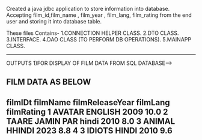 Created a java jdbc application to store information into
database. Accepting film_id,film_name , film_year ,
film_lang, film_rating from the end user and storing it into database table.

These files Contains-
1.CONNECTION HELPER CLASS.
2.DTO CLASS.
3.INTERFACE.
4.DAO CLASS (TO PERFORM DB OPERATIONS).
5.MAINAPP CLASS.

-----------------------------
OUTPUTS
1)FOR DISPLAY OF FILM DATA FROM SQL DATABASE-->

FILM DATA AS BELOW
---------------------------------------------------------------
filmIDt		filmName		filmReleaseYear	filmLang	filmRating
1		AVATAR			ENGLISH			2009			10.0
2		TAARE JAMIN PAR			hindi			2010			8.0
3		ANIMAL			HHINDI			2023			8.8
4		3 IDIOTS			HINDI			2010			9.6
---------------------------------------------------------------
